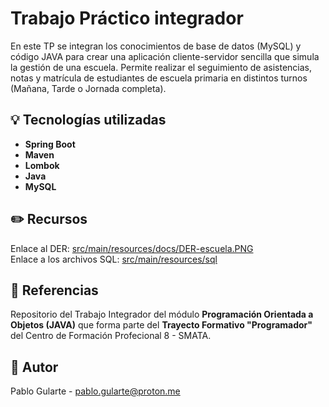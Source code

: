 # Trabajo Práctico integrador

En este TP se integran los conocimientos de base de datos (MySQL) y código JAVA para crear una aplicación cliente-servidor sencilla que simula la gestión de una escuela. Permite realizar el seguimiento de asistencias, notas y matrícula de estudiantes de escuela primaria en distintos turnos (Mañana, Tarde o Jornada completa).

## 💡 Tecnologías utilizadas
- **Spring Boot**
- **Maven**
- **Lombok**
- **Java**
- **MySQL**


## ✏️ Recursos
Enlace al DER: [src/main/resources/docs/DER-escuela.PNG](https://github.com/Pablo-Gularte/pablogularte-tpintegrador/blob/main/src/main/resources/docs/DER-escuela.PNG)  
Enlace a los archivos SQL: [src/main/resources/sql](https://github.com/Pablo-Gularte/pablogularte-tpintegrador/tree/main/src/main/resources/sql)


## 📔 Referencias
Repositorio del Trabajo Integrador del módulo **Programación Orientada a Objetos (JAVA)** que forma parte del **Trayecto Formativo "Programador"** del Centro de Formación Profecional 8 - SMATA.

## 👤 Autor
Pablo Gularte - pablo.gularte@proton.me
